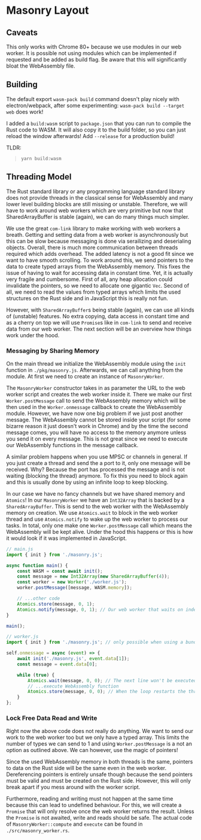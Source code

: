 # Masonry Layout

## Caveats

This only works with Chrome 80+ because we use modules in our web worker. It is possible not using modules which can be implemented if requested and be added as build flag. Be aware that this will significantly bloat the WebAssembly file.

## Building

The default export `wasm-pack build` command doesn't play nicely with electron/webpack,
after some experimenting: `wasm-pack build --target web` does work!

I added a `build:wasm` script to `package.json` that you can run to compile the Rust code to WASM.
It will also copy it to the build folder, so you can just reload the window afterwards!
Add `--release` for a production build!

TLDR:

> `yarn build:wasm`

## Threading Model

The Rust standard library or any programming language standard library does not provide threads in the classical sense for WebAssembly and many lower level building blocks are still missing or unstable. Therefore, we will have to work around web workers which are very primitive but now that SharedArrayBuffer is stable (again), we can do many things much simpler.

We use the great `com-link` library to make working with web workers a breath. Getting and setting data from a web worker is asynchronously but this can be slow because messaging is done via serailizing and deserialing objects. Overall, there is much more communication between threads required which adds overhead. The added latency is not a good fit since we want to have smooth scrolling.
To work around this, we send pointers to the data to create typed arrays from the WebAssembly memory. This fixes the issue of having to wait for accessing data in constant time. Yet, it is actually very fragile and cumbersome. First of all, any heap allocation could invalidate the pointers, so we need to allocate one gigantic `Vec`. Second of all, we need to read the values from typed arrays which limits the used structures on the Rust side and in JavaScript this is really not fun.

However, with `SharedArrayBuffer`s being stable (again), we can use all kinds of (unstable) features. No extra copying, data access in constant time and as a cherry on top we will use `Promise`s like in `com-link` to send and receive data from our web worker. The next section will be an overview how things work under the hood.

### Messaging by Sharing Memory

On the main thread we initialize the WebAssembly module using the `init` function in `./pkg/masonry.js`. Afterwards, we can call anything from the module. At first we need to create an instance of `MasonryWorker`.

The `MasonryWorker` constructor takes in as parameter the URL to the web worker script and creates the web worker inside it. There we make our first `Worker.postMessage` call to send the WebAssembly memory which will be then used in the `Worker.onmessage` callback to create the WebAssembly module. However, we have now one big problem if we just post another message. The WebAssembly cannot be stored inside your script (for some bizarre reason it just doesn't work in Chrome) and by the time the second message comes, you will have no access to the memory anymore unless you send it on every message. This is not great since we need to execute our WebAssembly functions in the message callback.

A similar problem happens when you use MPSC or channels in general. If you just create a thread and send the a port to it, only one message will be received. Why? Because the port has processed the message and is not waiting (blocking the thread) anymore. To fix this you need to block again and this is usually done by using an infinite loop to keep blocking.

In our case we have no fancy channels but we have shared memory and `Atomics`! In our `MasonryWorker` we have an `Int32Array` that is backed by a `SharedArrayBuffer`. This is send to the web worker with the WebAssembly memory on creation. We use `Atomics.wait` to block in the web worker thread and use `Atomics.notify` to wake up the web worker to process our tasks. In total, only one make one `Worker.postMessage` call which means the WebAssembly will be kept alive. Under the hood this happens or this is how it would look if it was implemented in JavaScript.

```js
// main.js
import { init } from './masonry.js';

async function main() {
    const WASM = const await init();
    const message = new Int32Array(new SharedArrayBuffer(4));
    const worker = new Worker('./worker.js');
    worker.postMessage([message, WASM.memory]);

    // ...other code
    Atomics.store(message, 0, 1);
    Atomics.notify(message, 0, 1); // Our web worker that waits on index 0 will be notified!
}

main();

// worker.js
import { init } from './masonry.js'; // only possible when using a bundler like Webpack or Chrome 80+...

self.onmessage = async (event) => {
    await init('./masonry.js', event.data[1]);
    const message = event.data[0];

    while (true) {
        Atomics.wait(message, 0, 0); // The next line won't be executed until message[0] is not equal 0.
        // ...execute WebAssembly function
        Atomics.store(message, 0, 0); // When the loop restarts the thread will block again.
    }
};
```

### Lock Free Data Read and Write

Right now the above code does not really do anything. We want to send our work to the web worker too but we only have a typed array. This limits the number of types we can send to 1 and using `Worker.postMessage` is a not an option as outlined above. We can however, use the magic of pointers!

Since the used WebAssembly memory in both threads is the same, pointers to data on the Rust side will be the same even in the web worker. Dereferencing pointers is entirely unsafe though because the send pointers must be valid and must be created on the Rust side. However, this will only break apart if you mess around with the worker script.

Furthermore, reading and writing must not happen at the same time because this can lead to undefined behaviour. For this, we will create a `Promise` that will only resolve once the web worker returns the result. Unless the `Promise` is not awaited, write and reads should be safe. The actual code of `MasonryWorker::compute` and `execute` can be found in `./src/masonry_worker.rs`.
